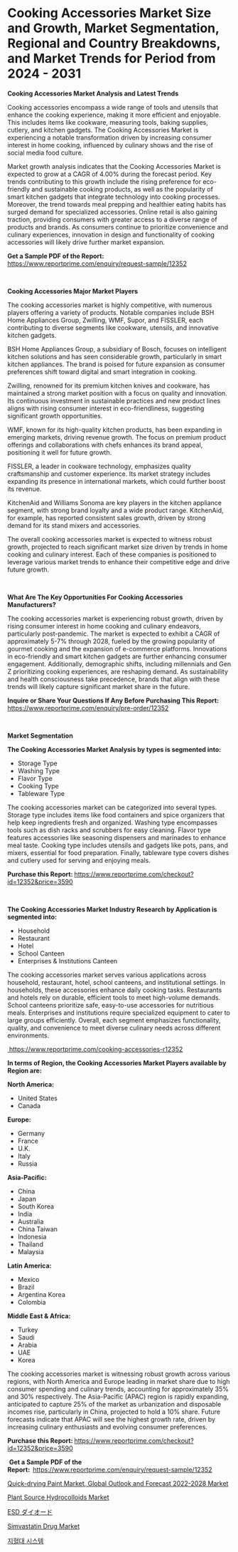 <p><h1>Cooking Accessories Market Size and Growth, Market Segmentation, Regional and Country Breakdowns, and Market Trends for Period from 2024 -  2031</h1></p><p><strong>Cooking Accessories Market Analysis and Latest Trends</strong></p>
<p><p>Cooking accessories encompass a wide range of tools and utensils that enhance the cooking experience, making it more efficient and enjoyable. This includes items like cookware, measuring tools, baking supplies, cutlery, and kitchen gadgets. The Cooking Accessories Market is experiencing a notable transformation driven by increasing consumer interest in home cooking, influenced by culinary shows and the rise of social media food culture.</p><p>Market growth analysis indicates that the Cooking Accessories Market is expected to grow at a CAGR of 4.00% during the forecast period. Key trends contributing to this growth include the rising preference for eco-friendly and sustainable cooking products, as well as the popularity of smart kitchen gadgets that integrate technology into cooking processes. Moreover, the trend towards meal prepping and healthier eating habits has surged demand for specialized accessories. Online retail is also gaining traction, providing consumers with greater access to a diverse range of products and brands. As consumers continue to prioritize convenience and culinary experiences, innovation in design and functionality of cooking accessories will likely drive further market expansion.</p></p>
<p><strong>Get a Sample PDF of the Report:&nbsp;</strong> <a href="https://www.reportprime.com/enquiry/request-sample/12352">https://www.reportprime.com/enquiry/request-sample/12352</a></p>
<p>&nbsp;</p>
<p><strong>Cooking Accessories Major Market Players</strong></p>
<p><p>The cooking accessories market is highly competitive, with numerous players offering a variety of products. Notable companies include BSH Home Appliances Group, Zwilling, WMF, Supor, and FISSLER, each contributing to diverse segments like cookware, utensils, and innovative kitchen gadgets.</p><p>BSH Home Appliances Group, a subsidiary of Bosch, focuses on intelligent kitchen solutions and has seen considerable growth, particularly in smart kitchen appliances. The brand is poised for future expansion as consumer preferences shift toward digital and smart integration in cooking. </p><p>Zwilling, renowned for its premium kitchen knives and cookware, has maintained a strong market position with a focus on quality and innovation. Its continuous investment in sustainable practices and new product lines aligns with rising consumer interest in eco-friendliness, suggesting significant growth opportunities.</p><p>WMF, known for its high-quality kitchen products, has been expanding in emerging markets, driving revenue growth. The focus on premium product offerings and collaborations with chefs enhances its brand appeal, positioning it well for future growth.</p><p>FISSLER, a leader in cookware technology, emphasizes quality craftsmanship and customer experience. Its market strategy includes expanding its presence in international markets, which could further boost its revenue. </p><p>KitchenAid and Williams Sonoma are key players in the kitchen appliance segment, with strong brand loyalty and a wide product range. KitchenAid, for example, has reported consistent sales growth, driven by strong demand for its stand mixers and accessories.</p><p>The overall cooking accessories market is expected to witness robust growth, projected to reach significant market size driven by trends in home cooking and culinary interest. Each of these companies is positioned to leverage various market trends to enhance their competitive edge and drive future growth.</p></p>
<p>&nbsp;</p>
<p><strong>What Are The Key Opportunities For Cooking Accessories Manufacturers?</strong></p>
<p><p>The cooking accessories market is experiencing robust growth, driven by rising consumer interest in home cooking and culinary endeavors, particularly post-pandemic. The market is expected to exhibit a CAGR of approximately 5-7% through 2028, fueled by the growing popularity of gourmet cooking and the expansion of e-commerce platforms. Innovations in eco-friendly and smart kitchen gadgets are further enhancing consumer engagement. Additionally, demographic shifts, including millennials and Gen Z prioritizing cooking experiences, are reshaping demand. As sustainability and health consciousness take precedence, brands that align with these trends will likely capture significant market share in the future.</p></p>
<p><strong>Inquire or Share Your Questions If Any Before Purchasing This Report:</strong> <a href="https://www.reportprime.com/enquiry/pre-order/12352">https://www.reportprime.com/enquiry/pre-order/12352</a></p>
<p>&nbsp;</p>
<p><strong>Market Segmentation</strong></p>
<p><strong>The Cooking Accessories Market Analysis by types is segmented into:</strong></p>
<p><ul><li>Storage Type</li><li>Washing Type</li><li>Flavor Type</li><li>Cooking Type</li><li>Tableware Type</li></ul></p>
<p><p>The cooking accessories market can be categorized into several types. Storage type includes items like food containers and spice organizers that help keep ingredients fresh and organized. Washing type encompasses tools such as dish racks and scrubbers for easy cleaning. Flavor type features accessories like seasoning dispensers and marinades to enhance meal taste. Cooking type includes utensils and gadgets like pots, pans, and mixers, essential for food preparation. Finally, tableware type covers dishes and cutlery used for serving and enjoying meals.</p></p>
<p><strong>Purchase this Report:&nbsp;</strong><a href="https://www.reportprime.com/checkout?id=12352&price=3590">https://www.reportprime.com/checkout?id=12352&price=3590</a></p>
<p>&nbsp;</p>
<p><strong>The Cooking Accessories Market Industry Research by Application is segmented into:</strong></p>
<p><ul><li>Household</li><li>Restaurant</li><li>Hotel</li><li>School Canteen</li><li>Enterprises & Institutions Canteen</li></ul></p>
<p><p>The cooking accessories market serves various applications across household, restaurant, hotel, school canteens, and institutional settings. In households, these accessories enhance daily cooking tasks. Restaurants and hotels rely on durable, efficient tools to meet high-volume demands. School canteens prioritize safe, easy-to-use accessories for nutritious meals. Enterprises and institutions require specialized equipment to cater to large groups efficiently. Overall, each segment emphasizes functionality, quality, and convenience to meet diverse culinary needs across different environments.</p></p>
<p><a href="https://www.reportprime.com/cooking-accessories-r12352">&nbsp;https://www.reportprime.com/cooking-accessories-r12352</a></p>
<p><strong>In terms of Region, the Cooking Accessories Market Players available by Region are:</strong></p>
<p>
    <p> <strong> North America: </strong>
        <ul>
            <li>United States</li>
            <li>Canada</li>
        </ul>
        </p> 
    <p> <strong> Europe: </strong>
        <ul>
            <li>Germany</li>
            <li>France</li>
            <li>U.K.</li>
            <li>Italy</li>
            <li>Russia</li>
        </ul>
        </p> 
    <p> <strong> Asia-Pacific: </strong>
        <ul>
            <li>China</li>
            <li>Japan</li>
            <li>South Korea</li>
            <li>India</li>
            <li>Australia</li>
            <li>China Taiwan</li>
            <li>Indonesia</li>
            <li>Thailand</li>
            <li>Malaysia</li>
        </ul>
        </p> 
    <p> <strong> Latin America: </strong>
        <ul>
            <li>Mexico</li>
            <li>Brazil</li>
            <li>Argentina Korea</li>
            <li>Colombia</li>
        </ul>
        </p> 
    <p> <strong> Middle East & Africa: </strong>
        <ul>
            <li>Turkey</li>
            <li>Saudi</li>
            <li>Arabia</li>
            <li>UAE</li>
            <li>Korea</li>
        </ul>
    </p>
    </p>
<p><p>The cooking accessories market is witnessing robust growth across various regions, with North America and Europe leading in market share due to high consumer spending and culinary trends, accounting for approximately 35% and 30% respectively. The Asia-Pacific (APAC) region is rapidly expanding, anticipated to capture 25% of the market as urbanization and disposable incomes rise, particularly in China, projected to hold a 10% share. Future forecasts indicate that APAC will see the highest growth rate, driven by increasing culinary enthusiasts and evolving consumer preferences.</p></p>
<p><strong>Purchase this Report: </strong><a href="https://www.reportprime.com/checkout?id=12352&price=3590">https://www.reportprime.com/checkout?id=12352&price=3590</a></p>
<p>&nbsp;<strong>Get a Sample PDF of the Report:&nbsp;&nbsp;</strong><a href="https://www.reportprime.com/enquiry/request-sample/12352">https://www.reportprime.com/enquiry/request-sample/12352</a></p>
<p><strong></strong></p>
<p><p><a href="https://www.linkedin.com/pulse/global-quick-drying-paint-market-outlook-forecast-2022-2028-industry-crvcf?trackingId=gjRPZXTGRMaHtw5yVbWEKQ%3D%3D">Quick-drying Paint Market, Global Outlook and Forecast 2022-2028 Market</a></p><p><a href="https://issuu.com/reportprime-2/docs/plant-source-hydrocolloids-market-s_d6bb9b634b1be8">Plant Source Hydrocolloids Market</a></p><p><a href="https://medium.com/@tubbs463/esd%E3%83%80%E3%82%A4%E3%82%AA%E3%83%BC%E3%83%89%E7%94%A3%E6%A5%AD%E3%82%BB%E3%82%AF%E3%82%BF%E3%83%BC-2024%E5%B9%B4%E3%81%8B%E3%82%892031%E5%B9%B4%E3%81%BE%E3%81%A7%E3%81%AE%E6%96%B0%E6%8A%80%E8%A1%93%E3%81%A8%E5%B8%82%E5%A0%B4%E5%BD%B1%E9%9F%BF%E3%81%AE%E4%BA%88%E6%B8%AC-67bbebeef169">ESD ダイオード</a></p><p><a href="https://medium.com/@philipwolf32/simvastatin-drug-market-global-market-insights-and-regional-analysis-2024-2031-5666bbbcef6a">Simvastatin Drug Market</a></p><p><a href="https://medium.com/@kacrimipp/%ED%88%AC%EB%A5%B4%EB%8B%88%EC%BC%93-%EC%8B%9C%EC%8A%A4%ED%85%9C-%EC%8B%9C%EC%9E%A5%EC%9D%98-%ED%95%84%EC%88%98-%EC%9A%94%EC%86%8C-2024%EB%85%84%EB%B6%80%ED%84%B0-2031%EB%85%84%EA%B9%8C%EC%A7%80%EC%9D%98-%EC%A3%BC%EC%9A%94-%EC%8B%9C%EC%9E%A5-%ED%94%8C%EB%A0%88%EC%9D%B4%EC%96%B4-%EC%88%98%EC%9A%94-%EB%8F%99%EC%9D%B8-%EB%B0%8F-roi-%EC%9E%A0%EC%9E%AC%EB%A0%A5-%EC%A0%84%EB%A7%9D-63fe75303676">지혈대 시스템</a></p></p>